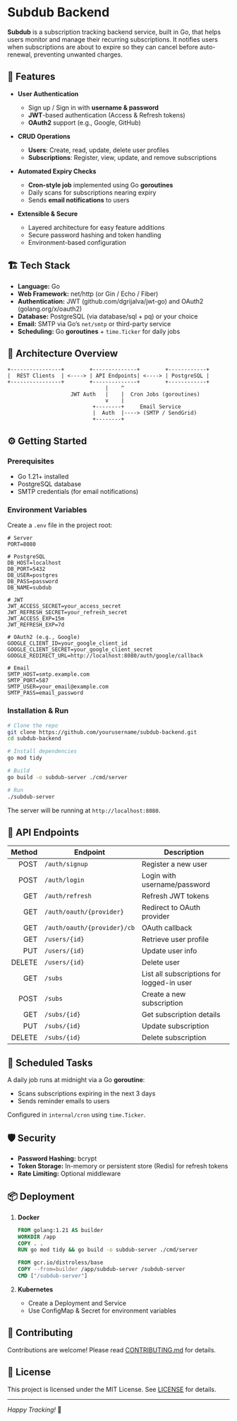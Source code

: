 # Subdub Backend

**Subdub** is a subscription tracking backend service, built in Go, that helps users monitor and manage their recurring subscriptions. It notifies users when subscriptions are about to expire so they can cancel before auto-renewal, preventing unwanted charges.

## 🚀 Features

- **User Authentication**
  - Sign up / Sign in with **username & password**
  - **JWT**-based authentication (Access & Refresh tokens)
  - **OAuth2** support (e.g., Google, GitHub)

- **CRUD Operations**
  - **Users**: Create, read, update, delete user profiles
  - **Subscriptions**: Register, view, update, and remove subscriptions

- **Automated Expiry Checks**
  - **Cron-style job** implemented using Go **goroutines**
  - Daily scans for subscriptions nearing expiry
  - Sends **email notifications** to users

- **Extensible & Secure**
  - Layered architecture for easy feature additions
  - Secure password hashing and token handling
  - Environment-based configuration

## 🏗️ Tech Stack

- **Language:** Go
- **Web Framework:** net/http (or Gin / Echo / Fiber)
- **Authentication:** JWT (github.com/dgrijalva/jwt-go) and OAuth2 (golang.org/x/oauth2)
- **Database:** PostgreSQL (via database/sql + pq) or your choice
- **Email:** SMTP via Go’s `net/smtp` or third-party service
- **Scheduling:** Go **goroutines** + `time.Ticker` for daily jobs

## 📐 Architecture Overview

```
+----------------+        +--------------+        +------------+
|  REST Clients  | <----> | API Endpoints| <----> | PostgreSQL |
+----------------+        +--------------+        +------------+
                               |    ^
                    JWT Auth   |    |  Cron Jobs (goroutines)
                               v    |
                           +--------+     Email Service
                           |  Auth  |----> (SMTP / SendGrid)
                           +--------+
```

## ⚙️ Getting Started

### Prerequisites

- Go 1.21+ installed
- PostgreSQL database
- SMTP credentials (for email notifications)

### Environment Variables

Create a `.env` file in the project root:

```dotenv
# Server
PORT=8080

# PostgreSQL
DB_HOST=localhost
DB_PORT=5432
DB_USER=postgres
DB_PASS=password
DB_NAME=subdub

# JWT
JWT_ACCESS_SECRET=your_access_secret
JWT_REFRESH_SECRET=your_refresh_secret
JWT_ACCESS_EXP=15m
JWT_REFRESH_EXP=7d

# OAuth2 (e.g., Google)
GOOGLE_CLIENT_ID=your_google_client_id
GOOGLE_CLIENT_SECRET=your_google_client_secret
GOOGLE_REDIRECT_URL=http://localhost:8080/auth/google/callback

# Email
SMTP_HOST=smtp.example.com
SMTP_PORT=587
SMTP_USER=your_email@example.com
SMTP_PASS=email_password
```

### Installation & Run

```bash
# Clone the repo
git clone https://github.com/yourusername/subdub-backend.git
cd subdub-backend

# Install dependencies
go mod tidy

# Build
go build -o subdub-server ./cmd/server

# Run
./subdub-server
```

The server will be running at `http://localhost:8080`.

## 📄 API Endpoints

| Method | Endpoint                    | Description                                 |
|-------:|-----------------------------|---------------------------------------------|
| POST   | `/auth/signup`              | Register a new user                         |
| POST   | `/auth/login`               | Login with username/password                |
| GET    | `/auth/refresh`             | Refresh JWT tokens                          |
| GET    | `/auth/oauth/{provider}`    | Redirect to OAuth provider                  |
| GET    | `/auth/oauth/{provider}/cb` | OAuth callback                              |
| GET    | `/users/{id}`               | Retrieve user profile                       |
| PUT    | `/users/{id}`               | Update user info                            |
| DELETE | `/users/{id}`               | Delete user                                 |
| GET    | `/subs`                     | List all subscriptions for logged-in user   |
| POST   | `/subs`                     | Create a new subscription                   |
| GET    | `/subs/{id}`                | Get subscription details                    |
| PUT    | `/subs/{id}`                | Update subscription                         |
| DELETE | `/subs/{id}`                | Delete subscription                         |

## 🔄 Scheduled Tasks

A daily job runs at midnight via a Go **goroutine**:

- Scans subscriptions expiring in the next 3 days
- Sends reminder emails to users

Configured in `internal/cron` using `time.Ticker`.

## 🛡️ Security

- **Password Hashing:** bcrypt
- **Token Storage:** In-memory or persistent store (Redis) for refresh tokens
- **Rate Limiting:** Optional middleware

## 📦 Deployment

1. **Docker**
   ```dockerfile
   FROM golang:1.21 AS builder
   WORKDIR /app
   COPY . .
   RUN go mod tidy && go build -o subdub-server ./cmd/server

   FROM gcr.io/distroless/base
   COPY --from=builder /app/subdub-server /subdub-server
   CMD ["/subdub-server"]
   ```

2. **Kubernetes**
   - Create a Deployment and Service
   - Use ConfigMap & Secret for environment variables

## 🤝 Contributing

Contributions are welcome! Please read [CONTRIBUTING.md](CONTRIBUTING.md) for details.

## 📜 License

This project is licensed under the MIT License. See [LICENSE](LICENSE) for details.

---

*Happy Tracking!* 🚀


